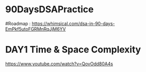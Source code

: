 # 90DaysDSAPractice


#Roadmap : https://whimsical.com/dsa-in-90-days-EmPkf5utoFGRMnRqJjM6YV


# DAY1 Time & Space Complexity
https://www.youtube.com/watch?v=QovOdd80A4s

